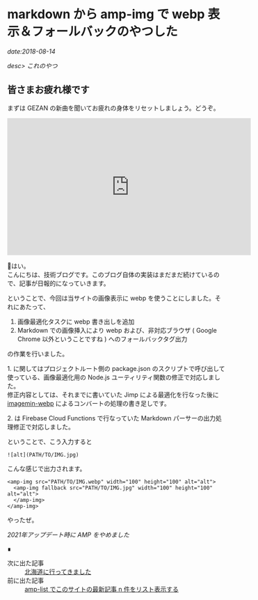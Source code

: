 # markdown から amp-img で webp 表示＆フォールバックのやつした

*date:2018-08-14*

*desc> これのやつ*

## 皆さまお疲れ様です
まずは GEZAN の新曲を聞いてお疲れの身体をリセットしましょう。どうぞ。

<iframe width="560" height="315" src="https://www.youtube.com/embed/7_n9DdSFrjE" title="YouTube video player" frameborder="0" allow="accelerometer; autoplay; clipboard-write; encrypted-media; gyroscope; picture-in-picture" allowfullscreen></iframe>

はい。  
こんにちは、技術ブログです。このブログ自体の実装はまだまだ続けているので、記事が日報的になっていきます。

ということで、今回は当サイトの画像表示に webp を使うことにしました。それにあたって、

1. 画像最適化タスクに webp 書き出しを追加
1. Markdown での画像挿入により webp および、非対応ブラウザ ( Google Chrome 以外ということですね ) へのフォールバックタグ出力

の作業を行いました。

1\. に関してはプロジェクトルート側の package.json のスクリプトで呼び出して使っている、画像最適化用の Node.js ユーティリティ関数の修正で対応しました。  
修正内容としては、それまでに書いていた Jimp による最適化を行なった後に [imagemin-webp](https://github.com/imagemin/imagemin-webp) によるコンバートの処理の書き足しです。

2\. は Firebase Cloud Functions で行なっていた Markdown パーサーの出力処理修正で対応しました。

ということで、こう入力すると

`![alt](PATH/TO/IMG.jpg)`

こんな感じで出力されます。

```
<amp-img src="PATH/TO/IMG.webp" width="100" height="100" alt="alt">
  <amp-img fallback src="PATH/TO/IMG.jpg" width="100" height="100" alt="alt">
  </amp-img>
</amp-img>
```

やったぜ。

*2021年アップデート時に AMP をやめました*


<footer>&#8718;</footer>
<nav class="post-recent">
  <dl><dt>次に出た記事</dt>
  <dd><a href="trip-to-hkd">北海道に行ってきました</a></dd><dt>前に出た記事</dt>
  <dd><a href="amp-list">amp-list でこのサイトの最新記事 n 件をリスト表示する</a></dd></dl>
</nav>